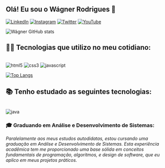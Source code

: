 ## **Olá! Eu sou o Wágner Rodrigues 🙋**

[![LinkedIn](https://img.shields.io/badge/LinkedIn-0077B5?style=for-the-badge&logo=linkedin&logoColor=white)](https://www.linkedin.com/in/w%C3%A1gner-rodrigues-8078ba291)
[![Instagram](https://img.shields.io/badge/Instagram-E4405F?style=for-the-badge&logo=instagram&logoColor=white)](https://www.instagram.com/wagnerrodrigues.dev/)
[![Twitter](https://img.shields.io/badge/Twitter-1DA1F2?style=for-the-badge&logo=twitter&logoColor=white)]()
[![YouTube](https://img.shields.io/badge/YouTube-FF0000?style=for-the-badge&logo=youtube&logoColor=white)]()

![Wágner GitHub stats](https://github-readme-stats.vercel.app/api?username=waagnerrodrigues&show_icons=true&theme=tokyonight)

## 🧑‍💻 Tecnologias que utilizo no meu cotidiano:

<div style="display: inline-block;"><br>
<img src="https://img.shields.io/badge/HTML5-E34F26?style=for-the-badge&logo=html5&logoColor=white" alt="html5">
</div>
<div style="display: inline-block;"><br>
<img src="https://img.shields.io/badge/CSS3-1572B6?style=for-the-badge&logo=css3&logoColor=white" alt="css3">
</div>
<div style="display: inline-block;"><br>
<img src="https://img.shields.io/badge/JavaScript-F7DF1E?style=for-the-badge&logo=javascript&logoColor=black" alt="javascript">
</div>

[![Top Langs](https://github-readme-stats.vercel.app/api/top-langs/?username=waagnerrodrigues&layout=donut)](https://github.com/waagnerrodrigues/github-readme-stats)

## 📚 Tenho estudado as seguintes tecnologias:

<div style="display: inline-block;"><br>
<img src="https://img.shields.io/badge/Java-ED8B00?style=for-the-badge&logo=openjdk&logoColor=white" alt="java">
</div>

### 🎓 Graduando em Análise e Desenvolvimento de Sistemas:
*Paralelamente aos meus estudos autodidatas, estou cursando uma graduação em Análise e Desenvolvimento de Sistemas. Esta experiência acadêmica tem me proporcionado uma base sólida em conceitos fundamentais de programação, algoritmos, e design de software, que eu aplico em meus projetos práticos.*
